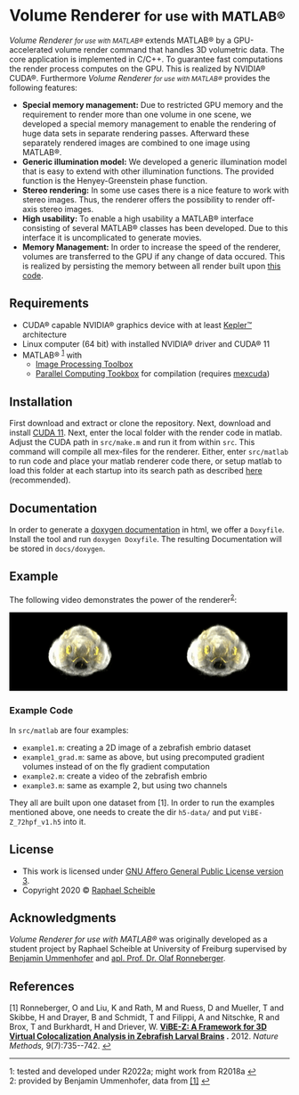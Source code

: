 # Volume Renderer <small>for use with MATLAB®</small>

_Volume Renderer <small>for use with MATLAB®</small>_ extends MATLAB® by a GPU-accelerated volume render command that handles 3D volumetric data. The core application is implemented in C/C++. To guarantee fast computations the render process computes on the GPU. This is realized by NVIDIA® CUDA®. Furthermore _Volume Renderer <small>for use with MATLAB®</small>_ provides the following features:

*   **Special memory management:** Due to restricted GPU memory and the requirement to render more than one volume in one scene, we developed a special memory management to enable the rendering of huge data sets in separate rendering passes. Afterward these separately rendered images are combined to one image using MATLAB®.
*   **Generic illumination model:** We developed a generic illumination model that is easy to extend with other illumination functions. The provided function is the Henyey-Greenstein phase function.
*   **Stereo rendering:** In some use cases there is a nice feature to work with stereo images. Thus, the renderer offers the possibility to render off-axis stereo images.
*   **High usability:** To enable a high usability a MATLAB® interface consisting of several MATLAB® classes has been developed. Due to this interface it is uncomplicated to generate movies.
*   **Memory Management:** In order to increase the speed of the renderer, volumes are transferred to the GPU if any change of data occured. This is realized by persisting the memory between all render built upon [this code](https://de.mathworks.com/matlabcentral/fileexchange/38964-example-matlab-class-wrapper-for-a-c-class).


## Requirements
* CUDA® capable NVIDIA® graphics device with at least [Kepler™](https://en.wikipedia.org/wiki/Kepler_(microarchitecture)) architecture
* Linux computer (64 bit) with installed NVIDIA® driver and CUDA® 11
* MATLAB® <sup id="a1">[1](#f1)</sup> with
  * [Image Processing Toolbox](https://www.mathworks.com/products/image.html)
  * [Parallel Computing Tookbox](https://mathworks.com/products/parallel-computing.html) for compilation (requires [mexcuda](https://de.mathworks.com/help/parallel-computing/mexcuda.html))


## Installation
First download and extract or clone the repository. Next, download and install [CUDA 11](https://developer.nvidia.com/cuda-downloads).
Next, enter the local folder with the render code in matlab. Adjust the CUDA path in `src/make.m` and run it from within `src`. This command will compile all mex-files for the renderer.
Either, enter `src/matlab` to run code and place your matlab renderer code there, or setup matlab to load this folder at each startup into its search path as described [here](https://de.mathworks.com/help/matlab/matlab_env/add-folders-to-matlab-search-path-at-startup.html) (recommended).


## Documentation
In order to generate a [doxygen documentation](https://doxygen.nl) in html, we offer a `Doxyfile`. Install the tool and run `doxygen Doxyfile`.
The resulting Documentation will be stored in `docs/doxygen`.

## Example
The following video demonstrates the power of the renderer<sup id="a2">[2](#f2)</sup>:

![Demo CountPages alpha](docs/example_vr_zebra.gif)

### Example Code
In `src/matlab` are four examples:
  - `example1.m`: creating a 2D image of a zebrafish embrio dataset
  - `example1_grad.m`: same as above, but using precomputed gradient volumes instead of on the fly gradient computation
  - `example2.m`: create a video of the zebrafish embrio
  - `example3.m`: same as example 2, but using two channels

They all are built upon one dataset from [1]. In order to run the examples mentioned above, one needs to create the dir `h5-data/` and put `ViBE-Z_72hpf_v1.h5` into it.

## License
- This work is licensed under [GNU Affero General Public License version 3](https://opensource.org/licenses/AGPL-3.0). 
- Copyright 2020 © [Raphael Scheible](raphiniert.com)

## Acknowledgments
_Volume Renderer for use with MATLAB®_ was originally developed as a student project by Raphael Scheible at University of Freiburg supervised by [Benjamin Ummenhofer](http://lmb.informatik.uni-freiburg.de/people/ummenhof/) and [apl. Prof. Dr. Olaf Ronneberger](http://lmb.informatik.uni-freiburg.de/people/ronneber/).

## References
[1]  <a id="ref1"></a>Ronneberger, O and Liu, K and Rath, M and Ruess, D and Mueller, T and Skibbe, H and Drayer, B and Schmidt, T and Filippi, A and Nitschke, R and Brox, T and Burkhardt, H and Driever, W. **[ViBE-Z: A Framework for 3D Virtual Colocalization Analysis in Zebrafish Larval Brains](http://lmb.informatik.uni-freiburg.de//Publications/2012/RLSDSBB12) .** 2012. _Nature Methods,_ 9(7):735--742. [↩](#r1)

---

<a id="f1"></a>1: tested and developed under R2022a; might work from R2018a [↩](#a1)  
<a id="f2"></a>2: provided by Benjamin Ummenhofer, data from <a id="r1">[[1]](#ref1)</a> [↩](#a2)

